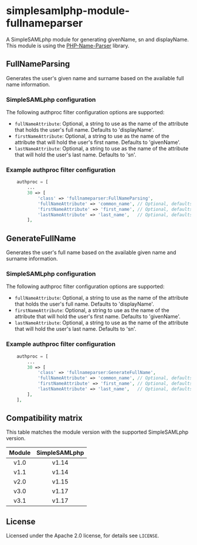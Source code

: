 # simplesamlphp-module-fullnameparser

A SimpleSAMLphp module for generating givenName, sn and displayName.
This module is using the [PHP-Name-Parser](https://github.com/joshfraser/PHP-Name-Parser) library.

## FullNameParsing

Generates the user's given name and surname based on the available full name information.

### SimpleSAMLphp configuration

The following authproc filter configuration options are supported:

* `fullNameAttribute`: Optional, a string to use as the name of the attribute that holds the user's full name. Defaults to 'displayName'.
* `firstNameAttribute`: Optional, a string to use as the name of the attribute that will hold the user's first name. Defaults to 'givenName'.
* `lastNameAttribute`: Optional, a string to use as the name of the attribute that will hold the user's last name. Defaults to 'sn'.

### Example authproc filter configuration

```php
    authproc = [
        ...
        30 => [
            'class' => 'fullnameparser:FullNameParsing',
            'fullNameAttribute' => 'common_name', // Optional, defaults to 'displayName'
            'firstNameAttribute' => 'first_name', // Optional, defaults to 'givenName'
            'lastNameAttribute' => 'last_name',   // Optional, defaults to 'sn'
        ],
```

## GenerateFullName

Generates the user's full name based on the available given name and surname information.

### SimpleSAMLphp configuration

The following authproc filter configuration options are supported:

* `fullNameAttribute`: Optional, a string to use as the name of the attribute that holds the user's full name. Defaults to 'displayName'.
* `firstNameAttribute`: Optional, a string to use as the name of the attribute that will hold the user's first name. Defaults to 'givenName'.
* `lastNameAttribute`: Optional, a string to use as the name of the attribute that will hold the user's last name. Defaults to 'sn'.

### Example authproc filter configuration

```php
    authproc = [
        ...
        30 => [
            'class' => 'fullnameparser:GenerateFullName',
            'fullNameAttribute' => 'common_name', // Optional, defaults to 'displayName'
            'firstNameAttribute' => 'first_name', // Optional, defaults to 'givenName'
            'lastNameAttribute' => 'last_name',   // Optional, defaults to 'sn'
        ],
    ],
```

## Compatibility matrix

This table matches the module version with the supported SimpleSAMLphp version.

| Module |  SimpleSAMLphp |
|:------:|:--------------:|
| v1.0   | v1.14          |
| v1.1   | v1.14          |
| v2.0   | v1.15          |
| v3.0   | v1.17          |
| v3.1   | v1.17          |

## License

Licensed under the Apache 2.0 license, for details see `LICENSE`.

